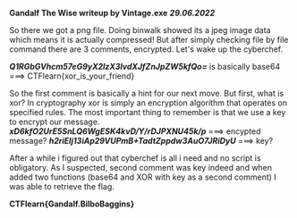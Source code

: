 **Gandalf The Wise writeup by Vintage.exe**
			***29.06.2022***

So there we got a png file. Doing binwalk showed its a jpeg image data which means it is actually compressed! But after simply checking file by file command there are 3 comments, encrypted. Let's wake up the cyberchef. 

***Q1RGbGVhcm57eG9yX2lzX3lvdXJfZnJpZW5kfQo=*** is basically base64 ===> CTFlearn{xor_is_your_friend}

So the first comment is basically a hint for our next move. But first, what is xor?
In cryptography xor is simply an encryption algorithm that operates on specified rules. The most important thing to remember is that we use a key to encrypt our message. 
***xD6kfO2UrE5SnLQ6WgESK4kvD/Y/rDJPXNU45k/p*** ===> encypted message?
***h2riEIj13iAp29VUPmB+TadtZppdw3AuO7JRiDyU*** ===> key?

After a while i figured out that cyberchef is all i need and no script is obligatory.
As I suspected, second comment was key indeed and when added two functions (base64 and XOR with key as a second comment) I was able to retrieve the flag.


**CTFlearn{Gandalf.BilboBaggins}**